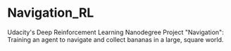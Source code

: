 # Navigation_RL
Udacity's Deep Reinforcement Learning Nanodegree Project "Navigation": Training an agent to navigate and collect bananas in a large, square world. 
